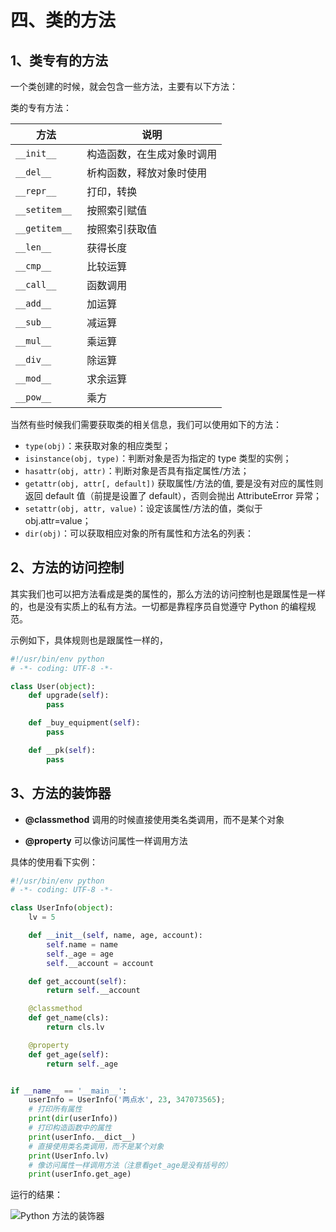# 四、类的方法 #

## 1、类专有的方法 ##

一个类创建的时候，就会包含一些方法，主要有以下方法：

类的专有方法：

| 方法 | 说明 | 
| ------| ------ | 
|`__init__` |构造函数，在生成对象时调用|
|`__del__ `| 析构函数，释放对象时使用|
|`__repr__ `| 打印，转换|
|`__setitem__ `| 按照索引赋值|
|`__getitem__`| 按照索引获取值|
|`__len__`| 获得长度|
|`__cmp__`| 比较运算|
|`__call__`| 函数调用|
|`__add__`| 加运算|
|`__sub__`| 减运算|
|`__mul__`|乘运算|
|`__div__`| 除运算|
|`__mod__`| 求余运算|
|`__pow__`|乘方|

当然有些时候我们需要获取类的相关信息，我们可以使用如下的方法：

* `type(obj)`：来获取对象的相应类型；
* `isinstance(obj, type)`：判断对象是否为指定的 type 类型的实例；
* `hasattr(obj, attr)`：判断对象是否具有指定属性/方法；
* `getattr(obj, attr[, default])` 获取属性/方法的值, 要是没有对应的属性则返回 default 值（前提是设置了 default），否则会抛出 AttributeError 异常；
* `setattr(obj, attr, value)`：设定该属性/方法的值，类似于 obj.attr=value；
* `dir(obj)`：可以获取相应对象的所有属性和方法名的列表：

## 2、方法的访问控制 ##

其实我们也可以把方法看成是类的属性的，那么方法的访问控制也是跟属性是一样的，也是没有实质上的私有方法。一切都是靠程序员自觉遵守 Python 的编程规范。

示例如下，具体规则也是跟属性一样的，

```python
#!/usr/bin/env python
# -*- coding: UTF-8 -*-

class User(object):
    def upgrade(self):
        pass

    def _buy_equipment(self):
        pass

    def __pk(self):
        pass

```

## 3、方法的装饰器 ##


* **@classmethod**
调用的时候直接使用类名类调用，而不是某个对象

* **@property**
可以像访问属性一样调用方法

具体的使用看下实例：

```python
#!/usr/bin/env python
# -*- coding: UTF-8 -*-

class UserInfo(object):
    lv = 5

    def __init__(self, name, age, account):
        self.name = name
        self._age = age
        self.__account = account

    def get_account(self):
        return self.__account

    @classmethod
    def get_name(cls):
        return cls.lv

    @property
    def get_age(self):
        return self._age


if __name__ == '__main__':
    userInfo = UserInfo('两点水', 23, 347073565);
    # 打印所有属性
    print(dir(userInfo))
    # 打印构造函数中的属性
    print(userInfo.__dict__)
    # 直接使用类名类调用，而不是某个对象
    print(UserInfo.lv)
    # 像访问属性一样调用方法（注意看get_age是没有括号的）
    print(userInfo.get_age)
```

运行的结果：

![Python 方法的装饰器](https://user-gold-cdn.xitu.io/2017/7/29/94ae6aec01a94136951cbb8314008781)
